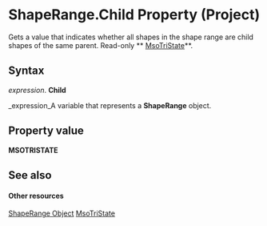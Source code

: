 
# ShapeRange.Child Property (Project)
Gets a value that indicates whether all shapes in the shape range are child shapes of the same parent. Read-only  ** [MsoTriState](http://msdn.microsoft.com/en-us/library/office/ff860737%28v=office.15%29)**.

## Syntax

 _expression_. **Child**

 _expression_A variable that represents a  **ShapeRange** object.


## Property value

 **MSOTRISTATE**


## See also


#### Other resources


 [ShapeRange Object](315031aa-4b8c-424b-26e7-ce15897beb05.md)
 [MsoTriState](http://msdn.microsoft.com/en-us/library/office/ff860737%28v=office.15%29)
